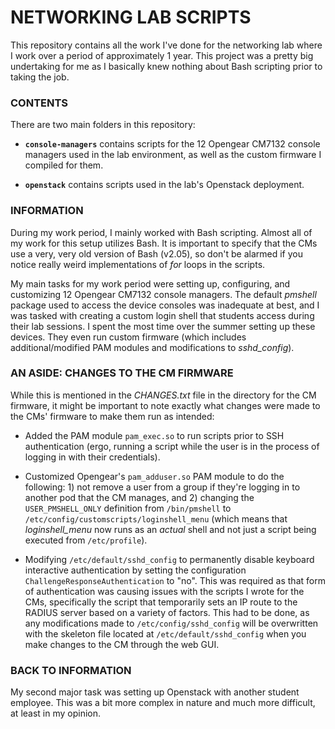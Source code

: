 # NETWORKING LAB SCRIPTS

This repository contains all the work I've done for the networking lab where I work over a period of approximately 1 year. This project was a pretty big undertaking for me as I basically knew nothing about Bash scripting prior to taking the job.

### CONTENTS

There are two main folders in this repository: 

* **``console-managers``** contains scripts for the 12 Opengear CM7132 console managers used in the lab environment, as well as the custom firmware I compiled for them.

* **``openstack``** contains scripts used in the lab's Openstack deployment.

### INFORMATION

During my work period, I mainly worked with Bash scripting. Almost all of my work for this setup utilizes Bash. It is important to specify that the CMs use a very, very old version of Bash (v2.05), so don't be alarmed if you notice really weird implementations of *for* loops in the scripts.

My main tasks for my work period were setting up, configuring, and customizing 12 Opengear CM7132 console managers. The default *pmshell* package used to access the device consoles was inadequate at best, and I was tasked with creating a custom login shell that students access during their lab sessions. I spent the most time over the summer setting up these devices. They even run custom firmware (which includes additional/modified PAM modules and modifications to *sshd_config*).

### AN ASIDE: CHANGES TO THE CM FIRMWARE

While this is mentioned in the *CHANGES.txt* file in the directory for the CM firmware, it might be important to note exactly what changes were made to the CMs' firmware to make them run as intended:

* Added the PAM module ``pam_exec.so`` to run scripts prior to SSH authentication (ergo, running a script while the user is in the process of logging in with their credentials).

* Customized Opengear's ``pam_adduser.so`` PAM module to do the following: 1) not remove a user from a group if they're logging in to another pod that the CM manages, and 2) changing the ``USER_PMSHELL_ONLY`` definition from ``/bin/pmshell`` to ``/etc/config/customscripts/loginshell_menu`` (which means that *loginshell_menu* now runs as an *actual* shell and not just a script being executed from ``/etc/profile``).

* Modifying ``/etc/default/sshd_config`` to permanently disable keyboard interactive authentication by setting the configuration ``ChallengeResponseAuthentication`` to "no". This was required as that form of authentication was causing issues with the scripts I wrote for the CMs, specifically the script that temporarily sets an IP route to the RADIUS server based on a variety of factors. This had to be done, as any modifications made to ``/etc/config/sshd_config`` will be overwritten with the skeleton file located at ``/etc/default/sshd_config`` when you make changes to the CM through the web GUI.

### BACK TO INFORMATION

My second major task was setting up Openstack with another student employee. This was a bit more complex in nature and much more difficult, at least in my opinion. 
